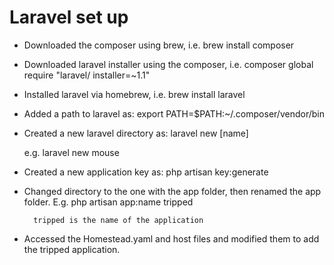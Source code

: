# Laravel set up 

* Downloaded the composer using brew,
	i.e. brew install composer

* Downloaded laravel installer using the composer,
	i.e. composer global require "laravel/  			 installer=~1.1"

* Installed laravel via homebrew,
	i.e. brew install laravel

* Added a path to laravel as:
	export PATH=$PATH:~/.composer/vendor/bin

* Created a new laravel directory as:
	laravel new [name] 

	e.g.
		laravel new mouse

* Created a new application key as:
	php artisan key:generate

* Changed directory to the one with the app folder, then renamed the app folder.
E.g.
	php artisan app:name tripped

		tripped is the name of the application

* Accessed the Homestead.yaml and host files and modified them to add the tripped application.

